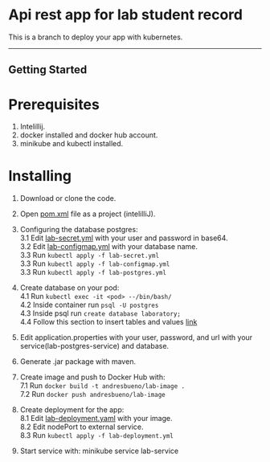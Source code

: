 # Api rest app for lab student record
This is a branch to deploy your app with kubernetes.

---

## Getting Started

# Prerequisites
1. Intelillij.
2. docker installed and docker hub account.
3. minikube and kubectl installed.

# Installing
1. Download or clone the code.
2. Open [pom.xml](https://github.com/josebuenogar1/laboratoryStudents/blob/kubernetes/pom.xml) file as a project (intelilliJ).
   
3. Configuring the database postgres: </br>
   3.1 Edit [lab-secret.yml](https://github.com/josebuenogar1/laboratoryStudents/blob/kubernetes/kubernetes-files/lab-secret.yml) with your user and password in base64. </br>
   3.2 Edit [lab-configmap.yml](https://github.com/josebuenogar1/laboratoryStudents/blob/kubernetes/kubernetes-files/lab-configmap.yml) with your database name. </br>
   3.3 Run ```kubectl apply -f lab-secret.yml``` </br>
   3.3 Run ```kubectl apply -f lab-configmap.yml```  </br>
   3.3 Run ```kubectl apply -f lab-postgres.yml``` </br>
   
4. Create database on your pod: </br>
   4.1 Run ```kubectl exec -it <pod> --/bin/bash/``` </br>
   4.2 Inside container run ```psql -U postgres``` </br>
   4.3 Inside psql run ```create database laboratory;``` </br>
   4.4 Follow this section to insert tables and values [link](https://github.com/josebuenogar1/laboratoryStudents/blob/main/README.md#create-tables) </br> 
   
5. Edit application.properties with your user, password, and url with your service(lab-postgres-service) and database. 
   
6. Generate .jar package with maven.
   
7. Create image and push to Docker Hub with: </br>
   7.1 Run ```docker build -t andresbueno/lab-image .``` </br>
   7.2 Run ```docker push andresbueno/lab-image``` </br>
   
8. Create deployment for the app: </br>
   8.1 Edit [lab-deployment.yaml](https://github.com/josebuenogar1/laboratoryStudents/blob/kubernetes/kubernetes-files/lab-deployment.yml) with your image. </br> 
   8.2 Edit nodePort to external service. </br>
   8.3 Run ```kubectl apply -f lab-deployment.yml``` </br>
   
9. Start service with: minikube service lab-service 

